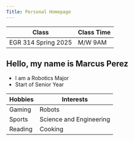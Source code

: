 ```yaml
---
Title: Personal Homepage
---
```


Class               | Class Time
--------------------|-----------
EGR 314 Spring 2025 | M/W 9AM

## Hello, my name is Marcus Perez

* I am a Robotics Major
* Start of Senior Year

Hobbies    | Interests
-----------|-------------------------
Gaming     | Robots
Sports     | Science and Engineering
Reading    | Cooking